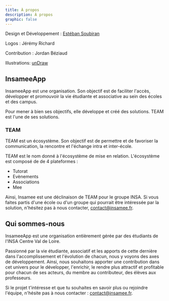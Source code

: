 ```yaml
---
title: À propos
description: À propos
graphic: false
---
```


Design et Développement : [Estéban Soubiran](https://www.linkedin.com/in/esteban25/)

Logos : Jérémy Richard

Contribution : Jordan Béziaud

Illustrations: [unDraw](https://undraw.co/)

## InsameeApp

InsameeApp est une organisation. Son objectif est de faciliter l'accès, développer et promouvoir la vie étudiante et associative au sein des écoles et des campus.

Pour mener à bien ses objectifs, elle développe et créé des solutions. TEAM est l'une de ses solutions.

### TEAM

TEAM est un écosystème. Son objectif est de permettre et de favoriser la communication, la rencontre et l'échange intra et inter-école.

TEAM est le nom donné à l'écosystème de mise en relation. L'écosystème est composé de de 4 plateformes :

- Tutorat
- Evènements
- Associations
- Mee

Ainsi, Insamee est une déclinaison de TEAM pour le groupe INSA. Si vous faites partis d'une école ou d'un groupe qui pourrait être intéressée par la solution, n'hésitez pas à nous contacter, [contact@insamee.fr](mailto:contact@insamee.fr).

## Qui sommes-nous

InsameeApp est une organisation entièrement gérée par des étudiants de l'INSA Centre Val de Loire.

Passionné par la vie étudiante, associatif et les apports de cette dernière dans l'accomplissement et l'évolution de chacun, nous y voyons des axes de développement. Ainsi, nous souhaitons apporter une contribution dans cet univers pour le développer, l'enrichir, le rendre plus attractif et profitable pour chacun de ses acteurs, du membre au contributeur, des élèves aux professeurs.

Si le projet t'intéresse et que tu souhaites en savoir plus ou rejoindre l'équipe, n'hésite pas à nous contacter : [contact@insamee.fr](mailto:contact@insamee.fr).
